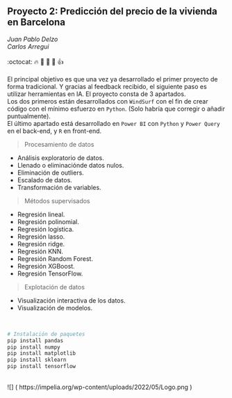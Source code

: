 ## Proyecto 2: Predicción del precio de la vivienda en Barcelona 
*Juan Pablo Delzo*<br>
*Carlos Arregui*<br> <br>
:octocat: :fire: :pray: :muscle: :walking: :thumbsup:<br> <br>
El principal objetivo es que una vez ya desarrollado el primer proyecto de forma tradicional. Y gracias al feedback recibido, el siguiente paso es utilizar herramientas en IA.
El proyecto consta de 3 apartados. <br>
Los dos primeros están desarrollados con `WindSurf` con el fin de crear código con el mínimo esfuerzo en `Python`. (Solo habría que corregir o añadir puntualmente).<br>
El último apartado está desarrollado en `Power BI` con `Python` y `Power Query` en el back-end, y `R` en front-end. <br>
> Procesamiento de datos
- Análisis exploratorio de datos.
- Llenado o eliminaciónde datos nulos.
- Eliminación de outliers.
- Escalado de datos.
- Transformación de variables.
> Métodos supervisados
- Regresión lineal.
- Regresión polinomial.
- Regresión logística.
- Regresión lasso.
- Regresión ridge.
- Regresión KNN.
- Regresión Random Forest.
- Regresión XGBoost.
- Regresión TensorFlow.
> Explotación de datos
- Visualización interactiva de los datos.
- Visualización de modelos. 
<br>

```python
# Instalación de paquetes
pip install pandas
pip install numpy
pip install matplotlib
pip install sklearn
pip install tensorflow
```
<br>
![] ( https://impelia.org/wp-content/uploads/2022/05/Logo.png )
